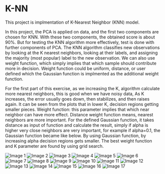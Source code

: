 

# K-NN

This project is implmentation of K-Nearest Neighbor (KNN) model. 

In this project, the PCA is applied on data, and the first two components are chosen for KNN. With these two components,  the obtained score is about 90%. But for testing the KNN algorithm more effectively, test is done with further components of PCA.
The KNN algorithm classifies new observations by looking at the K nearest neighbors, looking at their labels, and assigning the majority (most popular) label to the new observation. We can also use weight function, which simply implies that which sample should contribute more in decision. Weight function could be uniform, distance, or user defined which the Gaussian function is implmented as the additional weight function. 

For the first part of this exercise, as we increasing the K, algorithm calculate more nearest neighbors, this is good when we have noisy data, As K increases, the error usually goes down, then stabilizes, and then raises again. It can be seen from the plots that in lower K, decision regions getting smaller pieces.
Weight function: this parameter implies that which near neighbor can have more effect. Distance weight function means, nearest neighbors are more important. For the defined Gaussian function, it takes distance as input of function and calculate the result, simply if alpha is higher very close neighbors are very important, for example if alpha=0.1, the Gaussian function became like below. By using Gaussian function, by increasing alpha decision regions gets smaller. The best weight function and K parameter are found by using grid search. 

![Image 1](image1.png)
![Image 2](image2.png)
![Image 3](image3.png)
![Image 4](image4.png)
![Image 5](image5.png)
![Image 6](image6.png)
![Image 7](image7.png)
![Image 8](image8.png)
![Image 9](image9.png)
![Image 10](image10.png)
![Image 11](image11.png)
![Image 12](image12.png)
![Image 13](image13.png)
![Image 14](image14.png)
![Image 15](image15.png)
![Image 16](image16.png)
![Image 17](image17.png)

